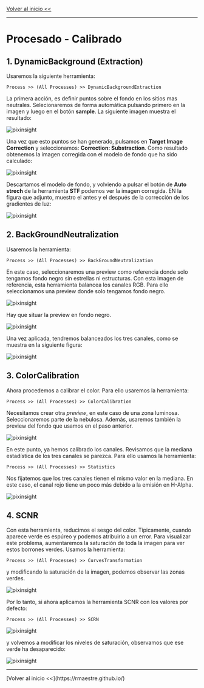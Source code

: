 
[Volver al inicio <<](https://rmaestre.github.io/)
<hr>

# Procesado - Calibrado

## 1. DynamicBackground (Extraction)

Usaremos la siguiente herramienta:

```
Process >> (All Processes) >> DynamicBackgroundExtraction
```

La primera acción, es definir puntos sobre el fondo en los sitios mas neutrales. Selecionaremos de forma automática pulsando primero en la imagen y luego en el botón **sample**. La siguiente imagen muestra el resultado:

![pixinsight](img/pixinsight/DBE.jpg)

Una vez que esto puntos se han generado, pulsamos en **Target Image Correction** y seleccionamos: **Correction: Substraction**. Como resultado obtenemos  la imagen corregida con el modelo de fondo que ha sido calculado:


![pixinsight](img/pixinsight/DBE_output.jpg)

Descartamos el modelo de fondo, y volviendo a pulsar el botón de **Auto strech** de la herramienta **STF** podemos ver la imagen corregida. EN la figura que adjunto, muestro el antes y el después de la corrección de los gradientes de luz:


![pixinsight](img/pixinsight/DBE_output_comp.jpg)



## 2. BackGroundNeutralization

Usaremos la herramienta:

```
Process >> (All Processes) >> BackGroundNeutralization
```

En este caso, seleccionaremos una preview como referencia donde solo tengamos fondo negro sin estrellas ni estructuras. Con esta imagen de referencia, esta herramienta balancea los canales RGB. Para ello seleccionamos una preview donde solo tengamos fondo negro.


![pixinsight](img/pixinsight/BN_preview.jpg)

Hay que situar la preview en fondo negro.

![pixinsight](img/pixinsight/BN_preview_black.jpg)

Una vez aplicada, tendremos balanceados los tres canales, como se muestra en la siguiente figura:

![pixinsight](img/pixinsight/BN_preview_applied.jpg)



## 3. ColorCalibration

Ahora procedemos a calibrar el color. Para ello usaremos la herramienta:

```
Process >> (All Processes) >> ColorCalibration
```

Necesitamos crear otra *preview*, en este caso de una zona luminosa. Seleccionaremos parte de la nebulosa. Además, usaremos también la preview del fondo que usamos en el paso anterior.

![pixinsight](img/pixinsight/CC.jpg)


En este punto, ya hemos calibrado los canales. Revisamos que la mediana estadística de los tres canales se parezca. Para ello usamos la herramienta:

```
Process >> (All Processes) >> Statistics
```

Nos fijatemos que los tres canales tienen el mismo valor en la mediana. En este caso, el canal rojo tiene un poco más debido a la emisión en H-Alpha.

![pixinsight](img/pixinsight/statistics.jpg)


## 4. SCNR

Con esta herramienta, reducimos el sesgo del color. Tipicamente, cuando aparece verde es espúreo y podemos atribuirlo a un error.  Para visualizar este problema, aumentaremos la saturación de toda la imagen para ver estos borrones verdes. Usamos la herramienta:

```
Process >> (All Processes) >> CurvesTransformation
```
y modificando la saturación de la imagen, podemos observar las zonas verdes.

![pixinsight](img/pixinsight/CurvesTransformation_preview.jpg)

Por lo tanto, si ahora aplicamos la herramienta SCNR con los valores por defecto:

```
Process >> (All Processes) >> SCRN
```


![pixinsight](img/pixinsight/scrn.jpg)

y volvemos a modificar los niveles de saturación, observamos que ese verde ha desaparecido:



![pixinsight](img/pixinsight/scrn_ok.jpg)

<hr>
[Volver al inicio <<](https://rmaestre.github.io/)



